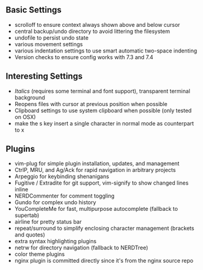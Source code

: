 Basic Settings
--------------
* scrolloff to ensure context always shown above and below cursor
* central backup/undo directory to avoid littering the filesystem
* undofile to persist undo state
* various movement settings
* various indentation settings to use smart automatic two-space indenting
* Version checks to ensure config works with 7.3 and 7.4

Interesting Settings
--------------
* *Italics* (requires some terminal and font support), transparent terminal background
* Reopens files with cursor at previous position when possible
* Clipboard settings to use system clipboard when possible (only tested on OSX)
* make the s key insert a single character in normal mode as counterpart to x

Plugins
-------
* vim-plug for simple plugin installation, updates, and management
* CtrlP, MRU, and Ag/Ack for rapid navigation in arbitrary projects
* Arpeggio for keybinding shenanigans
* Fugitive / Extradite for git support, vim-signify to show changed lines inline
* NERDCommenter for comment toggling
* Gundo for complex undo history
* YouCompleteMe for fast, multipurpose autocomplete (fallback to supertab)
* airline for pretty status bar
* repeat/surround to simplify enclosing character management (brackets and quotes)
* extra syntax highlighting plugins
* netrw for directory navigation (fallback to NERDTree)
* color theme plugins
* nginx plugin is committed directly since it's from the nginx source repo
